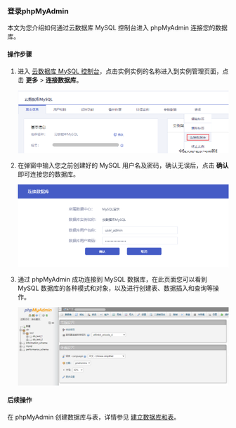 ### 登录phpMyAdmin

本文为您介绍如何通过云数据库 MySQL 控制台进入 phpMyAdmin 连接您的数据库。

#### 操作步骤

1. 进入 [云数据库 MySQL 控制台](https://console.capitalonline.net/loadbalancers)，点击实例实例的名称进入到实例管理页面，点击 **更多** > **连接数据库**。

   ![pma_console](./../../pic/pma_console.png)

2. 在弹窗中输入您之前创建好的 MySQL 用户名及密码，确认无误后，点击 **确认** 即可连接您的数据库。

   ![pma_popup](./../../pic/pma_popup.png)

3. 通过 phpMyAdmin 成功连接到 MySQL 数据库，在此页面您可以看到 MySQL 数据库的各种模式和对象，以及进行创建表、数据插入和查询等操作。

   ![pma_pma](./../../pic/pma_pma.png)

#### 后续操作

在 phpMyAdmin 创建数据库与表，详情参见 [建立数据库和表](./01.建立数据库和表.md)。
